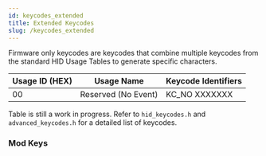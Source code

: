 ```yaml
---
id: keycodes_extended
title: Extended Keycodes
slug: /keycodes_extended
---
```


Firmware only keycodes are keycodes that combine multiple keycodes from the standard HID Usage Tables to generate specific characters.

| Usage ID (HEX) | Usage Name              | Keycode Identifiers        |
| -------------- | ----------------------- | -------------------------- |
| 00             | Reserved (No Event)     | KC_NO        XXXXXXX       |

Table is still a work in progress.  Refer to `hid_keycodes.h` and `advanced_keycodes.h` for a detailed list of keycodes.


### Mod Keys